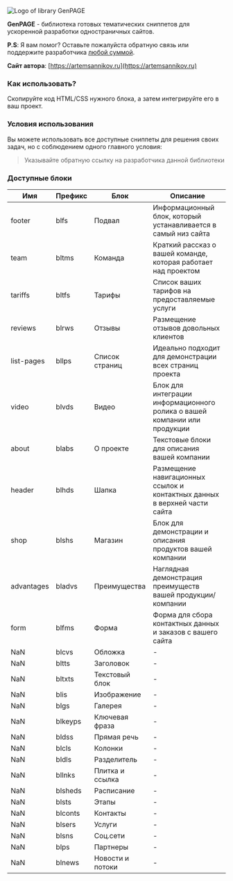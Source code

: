 ![Logo of library GenPAGE](https://github.com/ArtemSannikov/landing-page/blob/master/logo.png)

**GenPAGE** - библиотека готовых тематических сниппетов для ускоренной разработки одностраничных сайтов.

**P.S**: Я вам помог? Оставьте пожалуйста обратную связь или поддержите разработчика [любой суммой](https://money.yandex.ru/to/41001366550213).

**Сайт автора**: [https://artemsannikov.ru](https://artemsannikov.ru)

### Как использовать?

Скопируйте код HTML/CSS нужного блока, а затем интегрируйте его в ваш проект.

### Условия использования

Вы можете использовать все доступные сниппеты для решения своих задач, но с соблюдением одного главного условия:

> Указывайте обратную ссылку на разработчика данной библиотеки

### Доступные блоки


Имя | Префикс  | Блок | Описание
----|----------|----------|----------
footer | blfs | Подвал | Информационный блок, который устанавливается в самый низ сайта
team | bltms | Команда  | Краткий рассказ о вашей команде, которая работает над проектом
tariffs | bltfs | Тарифы | Список ваших тарифов на предоставляемые услуги
reviews | blrws | Отзывы | Размещение отзывов довольных клиентов
list-pages | bllps | Список страниц | Идеально подходит для демонстрации всех страниц проекта
video | blvds | Видео | Блок для интеграции информационного ролика о вашей компании или продукции
about | blabs | О проекте | Текстовые блоки для описания вашей компании
header | blhds | Шапка | Размещение навигационных ссылок и контактных данных в верхней части сайта
shop | blshs | Магазин | Блок для демонстрации и описания продуктов вашей компании
advantages | bladvs | Преимущества | Наглядная демонстрация преимуществ вашей продукции/компании
form | blfms | Форма | Форма для сбора контактных данных и заказов с вашего сайта
NaN | blcvs | Обложка | -
NaN | bltts | Заголовок | -
NaN | bltxts | Текстовый блок | -
NaN | blis | Изображение | -
NaN | blgs | Галерея | -
NaN | blkeyps | Ключевая фраза | -
NaN | bldss | Прямая речь | -
NaN | blcls | Колонки | -
NaN | bldls | Разделитель | -
NaN | bllnks | Плитка и ссылка | -
NaN | blsheds | Расписание | -
NaN | blsts | Этапы | -
NaN | blconts | Контакты | -
NaN | blsers | Услуги | -
NaN | blsns | Соц.сети | -
NaN | blps | Партнеры | -
NaN | blnews | Новости и потоки | -